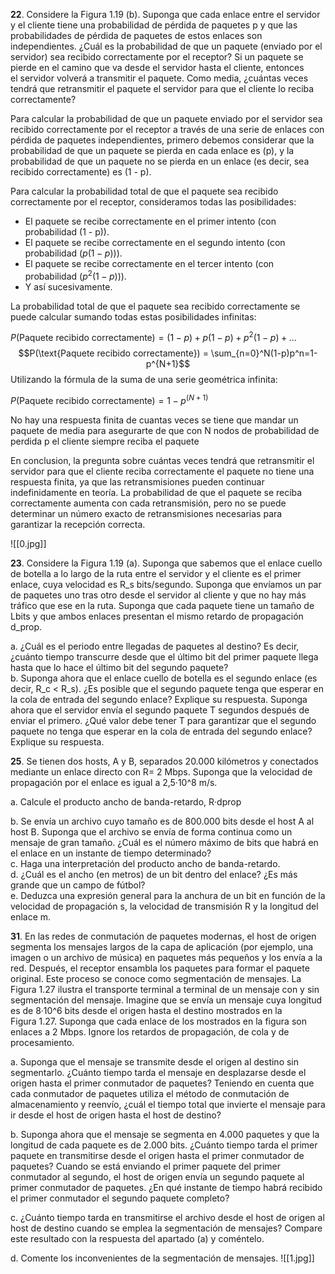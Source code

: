 
**22**. Considere la Figura 1.19 (b). Suponga que cada enlace entre el servidor y el cliente tiene una probabilidad de pérdida de paquetes p y que las probabilidades de pérdida de paquetes de estos enlaces son independientes. ¿Cuál es la probabilidad de que un paquete (enviado por el servidor) sea recibido correctamente por el receptor? Si un paquete se pierde en el camino que va desde el servidor hasta el cliente, entonces el servidor volverá a transmitir el paquete. Como media, ¿cuántas veces tendrá que retransmitir el paquete el servidor para que el cliente lo reciba correctamente?



Para calcular la probabilidad de que un paquete enviado por el servidor sea recibido correctamente por el receptor a través de una serie de enlaces con pérdida de paquetes independientes, primero debemos considerar que la probabilidad de que un paquete se pierda en cada enlace es (p), y la probabilidad de que un paquete no se pierda en un enlace (es decir, sea recibido correctamente) es (1 - p).

Para calcular la probabilidad total de que el paquete sea recibido correctamente por el receptor, consideramos todas las posibilidades:

- El paquete se recibe correctamente en el primer intento (con probabilidad (1 - p)).
- El paquete se recibe correctamente en el segundo intento (con probabilidad $(p(1 - p))).$
- El paquete se recibe correctamente en el tercer intento (con probabilidad $(p^2(1 - p))).$
- Y así sucesivamente.

La probabilidad total de que el paquete sea recibido correctamente se puede calcular sumando todas estas posibilidades infinitas:

$P(\text{Paquete recibido correctamente}) = (1 - p) + p(1 - p) + p^2(1 - p) + \ldots$
$$P(\text{Paquete recibido correctamente}) = \sum_{n=0}^N(1-p)p^n=1-p^{N+1}$$
Utilizando la fórmula de la suma de una serie geométrica infinita:

$P(\text{Paquete recibido correctamente}) = 1 - p^{(N + 1)}$

No hay una respuesta finita de cuantas veces se tiene que mandar un paquete de media para asegurarte de que con N nodos de probabilidad de perdida p el cliente siempre reciba el paquete  

En conclusion, la pregunta sobre cuántas veces tendrá que retransmitir el servidor para que el cliente reciba correctamente el paquete no tiene una respuesta finita, ya que las retransmisiones pueden continuar indefinidamente en teoría. La probabilidad de que el paquete se reciba correctamente aumenta con cada retransmisión, pero no se puede determinar un número exacto de retransmisiones necesarias para garantizar la recepción correcta.

![[0.jpg]]

**23**. Considere la Figura 1.19 (a). Suponga que sabemos que el enlace cuello de botella a lo largo de la ruta entre el servidor y el cliente es el primer enlace, cuya velocidad es R_s bits/segundo. Suponga que envíamos un par de paquetes uno tras otro desde el servidor al cliente y que no hay más tráfico que ese en la ruta. Suponga que cada paquete tiene un tamaño de Lbits y que ambos enlaces presentan el mismo retardo de propagación d_prop.

a. ¿Cuál es el periodo entre llegadas de paquetes al destino? Es decir, ¿cuánto tiempo transcurre desde que el último bit del primer paquete llega hasta que lo hace el último bit del segundo paquete?  
b. Suponga ahora que el enlace cuello de botella es el segundo enlace (es decir, R_c < R_s). ¿Es posible que el segundo paquete tenga que esperar en la cola de entrada del segundo enlace? Explique su respuesta. Suponga ahora que el servidor envía el segundo paquete T segundos después de enviar el primero. ¿Qué valor debe tener T para garantizar que el segundo paquete no tenga que esperar en la cola de entrada del segundo enlace? Explique su respuesta.

**25**. Se tienen dos hosts, A y B, separados 20.000 kilómetros y conectados mediante un enlace directo con R= 2 Mbps. Suponga que la velocidad de propagación por el enlace es igual a 2,5·10^8 m/s. 

a. Calcule el producto ancho de banda-retardo, R·dprop  

b. Se envía un archivo cuyo tamaño es de 800.000 bits desde el host A al host B. Suponga que el archivo se envía de forma continua como un mensaje de gran tamaño. ¿Cuál es el número máximo de bits que habrá en el enlace en un instante de tiempo determinado?  
c. Haga una interpretación del producto ancho de banda-retardo.  
d. ¿Cuál es el ancho (en metros) de un bit dentro del enlace? ¿Es más grande que un campo de fútbol?  
e. Deduzca una expresión general para la anchura de un bit en función de la velocidad de propagación s, la velocidad de transmisión R y la longitud del enlace m.

**31**. En las redes de conmutación de paquetes modernas, el host de origen segmenta los mensajes largos de la capa de aplicación (por ejemplo, una imagen o un archivo de música) en paquetes más pequeños y los envía a la red. Después, el receptor ensambla los paquetes para formar el paquete original. Este proceso se conoce como segmentación de mensajes. La Figura 1.27 ilustra el transporte terminal a terminal de un mensaje con y sin segmentación del mensaje. Imagine que se envía un mensaje cuya longitud es de 8·10^6 bits desde el origen hasta el destino mostrados en la Figura 1.27. Suponga que cada enlace de los mostrados en la figura son enlaces a 2 Mbps. Ignore los retardos de propagación, de cola y de procesamiento. 

a. Suponga que el mensaje se transmite desde el origen al destino sin segmentarlo. ¿Cuánto tiempo tarda el mensaje en desplazarse desde el origen hasta el primer conmutador de paquetes? Teniendo en cuenta que cada conmutador de paquetes utiliza el método de conmutación de almacenamiento y reenvío, ¿cuál el tiempo total que invierte el mensaje para ir desde el host de origen hasta el host de destino?

b. Suponga ahora que el mensaje se segmenta en 4.000 paquetes y que la longitud de cada paquete es de 2.000 bits. ¿Cuánto tiempo tarda el primer paquete en transmitirse desde el origen hasta el primer conmutador de paquetes? Cuando se está enviando el primer paquete del primer conmutador al segundo, el host de origen envía un segundo paquete al primer conmutador de paquetes. ¿En qué instante de tiempo habrá recibido el primer conmutador el segundo paquete completo?

c. ¿Cuánto tiempo tarda en transmitirse el archivo desde el host de origen al host de destino cuando se emplea la segmentación de mensajes? Compare este resultado con la respuesta del apartado (a) y coméntelo. 

d. Comente los inconvenientes de la segmentación de mensajes.
![[1.jpg]]